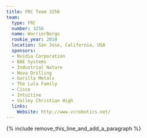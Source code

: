 ```yaml
---
title: FRC Team 3256
team:
  type: FRC
  number: 3256
  name: WarriorBorgs
  rookie_year: 2010
  location: San Jose, California, USA
  sponsors:
  - Nvidia Corporation
  - BAE Systems
  - Industrial Nature
  - Nova Drilling
  - Gorilla Metals
  - The Lula Family
  - Cisco
  - Intuitive
  - Valley Christian High
  links:
    Website: http://www.vcrobotics.net/
---
```


{% include remove_this_line_and_add_a_paragraph %}